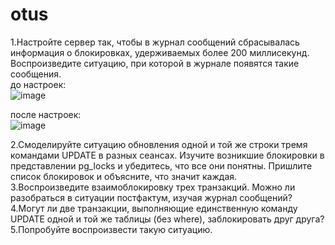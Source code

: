 # otus
1.Настройте сервер так, чтобы в журнал сообщений сбрасывалась информация о блокировках, удерживаемых более 200 миллисекунд. Воспроизведите ситуацию, при которой в журнале появятся такие сообщения.  
до настроек:  
![image](https://user-images.githubusercontent.com/108919955/184071002-6c11dfa3-08b2-4f73-83c6-e76e182ed10d.png)  
  
после настроек:  
![image](https://user-images.githubusercontent.com/108919955/184072158-c42685b0-b216-462b-a72c-946fc2008f27.png)  
  
2.Смоделируйте ситуацию обновления одной и той же строки тремя командами UPDATE в разных сеансах. Изучите возникшие блокировки в представлении pg_locks и убедитесь, что все они понятны. Пришлите список блокировок и объясните, что значит каждая.  
3.Воспроизведите взаимоблокировку трех транзакций. Можно ли разобраться в ситуации постфактум, изучая журнал сообщений?  
4.Могут ли две транзакции, выполняющие единственную команду UPDATE одной и той же таблицы (без where), заблокировать друг друга?  
5.Попробуйте воспроизвести такую ситуацию.  


